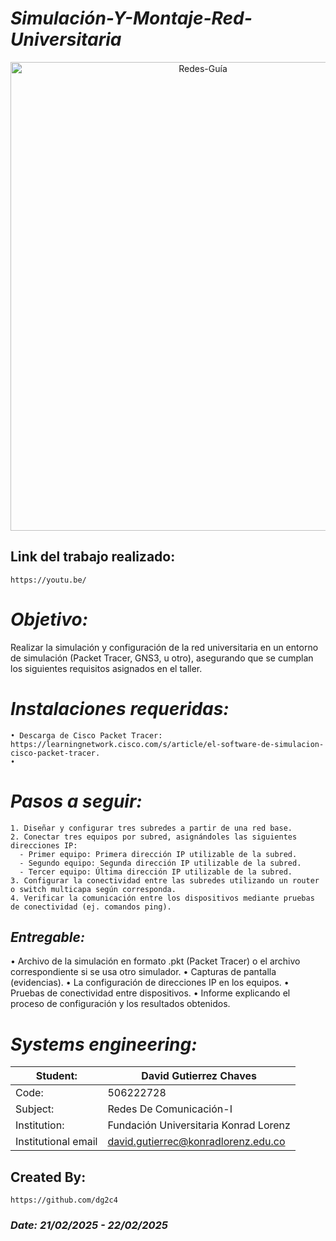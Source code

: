 # *Simulación-Y-Montaje-Red-Universitaria*

<p align="center">
  <img width="600" height="750" src="Assets/" alt="Redes-Guía">
</p>

## Link del trabajo realizado:
    https://youtu.be/

# *Objetivo:* 
Realizar la simulación y configuración de la red universitaria en un entorno de simulación (Packet Tracer, GNS3, u otro), asegurando que se cumplan los siguientes requisitos asignados en el taller.

# *Instalaciones requeridas:*
    • Descarga de Cisco Packet Tracer: https://learningnetwork.cisco.com/s/article/el-software-de-simulacion-cisco-packet-tracer.
    • 

# *Pasos a seguir:*
    1. Diseñar y configurar tres subredes a partir de una red base.
    2. Conectar tres equipos por subred, asignándoles las siguientes direcciones IP:
      - Primer equipo: Primera dirección IP utilizable de la subred.
      - Segundo equipo: Segunda dirección IP utilizable de la subred.
      - Tercer equipo: Última dirección IP utilizable de la subred.
    3. Configurar la conectividad entre las subredes utilizando un router o switch multicapa según corresponda.
    4. Verificar la comunicación entre los dispositivos mediante pruebas de conectividad (ej. comandos ping).

## *Entregable:*
• Archivo de la simulación en formato .pkt (Packet Tracer) o el archivo correspondiente si se usa otro simulador.
• Capturas de pantalla (evidencias).
• La configuración de direcciones IP en los equipos.
• Pruebas de conectividad entre dispositivos.
• Informe explicando el proceso de configuración y los resultados obtenidos.


# *Systems engineering:*
| Student: | David Gutierrez Chaves |
|------|--------|
| Code: | 506222728 |
| Subject: | Redes De Comunicación-I |
| Institution: | Fundación Universitaria Konrad Lorenz |
| Institutional email | david.gutierrec@konradlorenz.edu.co |
  

## Created By:
    https://github.com/dg2c4
    
### *Date: 21/02/2025 - 22/02/2025*
